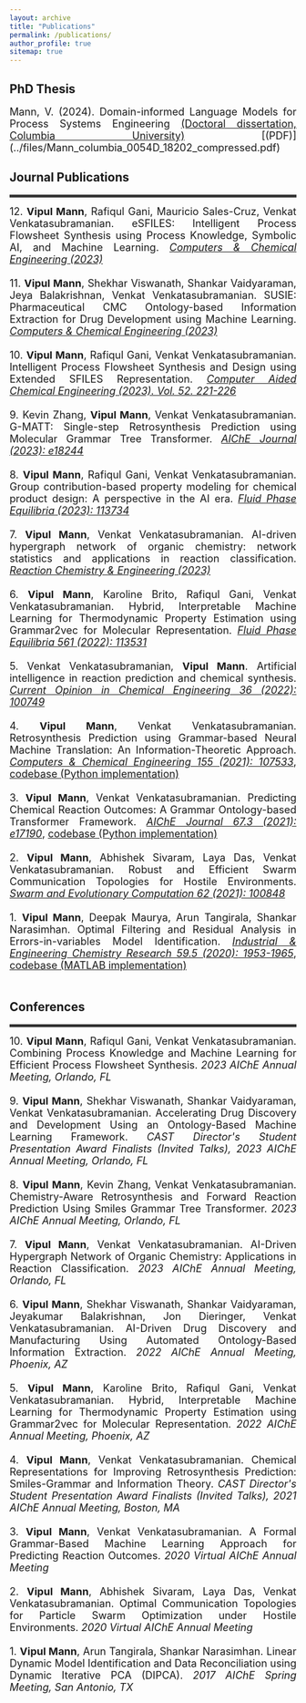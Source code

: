 ```yaml
---
layout: archive
title: "Publications"
permalink: /publications/
author_profile: true
sitemap: true
---
```


## PhD Thesis
<div style="text-align: justify">
<font size="4">
</b>Mann, V. (2024). Domain-informed Language Models for Process Systems Engineering  <a target="_blank" href='https://doi.org/10.7916/kgkh-yj15'>(Doctoral dissertation, Columbia University)</a> [(PDF)](../files/Mann_columbia_0054D_18202_compressed.pdf) 
</font>
</div>



## Journal Publications

<hr style="height:5px;border:none;color:#333;background-color:#333;" />
<div style="text-align: justify">

<font size="4">
12. <b>Vipul Mann</b>, Rafiqul Gani, Mauricio Sales-Cruz, Venkat Venkatasubramanian. eSFILES: Intelligent Process Flowsheet Synthesis using Process Knowledge, Symbolic AI, and Machine Learning. <a target="_blank" href='https://doi.org/10.1016/j.compchemeng.2023.108505'><i>Computers & Chemical Engineering (2023)</i></a> <br><br> 
11. <b>Vipul Mann</b>, Shekhar Viswanath, Shankar Vaidyaraman, Jeya Balakrishnan, Venkat Venkatasubramanian. SUSIE: Pharmaceutical CMC Ontology-based Information Extraction for Drug Development using Machine Learning. <a target="_blank" href='https://doi.org/10.1016/j.compchemeng.2023.108446'><i>Computers & Chemical Engineering (2023)</i></a> <br><br> 
10. <b>Vipul Mann</b>, Rafiqul Gani, Venkat Venkatasubramanian. Intelligent Process Flowsheet Synthesis and Design using Extended SFILES Representation. <a target="_blank" href='https://www.sciencedirect.com/science/article/pii/B9780443152740500366'><i>Computer Aided Chemical Engineering (2023). Vol. 52. 221-226</i></a> <br><br> 
9. Kevin Zhang, <b>Vipul Mann</b>, Venkat Venkatasubramanian. G-MATT: Single-step Retrosynthesis Prediction using Molecular Grammar Tree Transformer. <a target="_blank" href='https://doi.org/10.1002/aic.18244'><i>AIChE Journal (2023): e18244</i></a>
<br><br> 
8. <b>Vipul Mann</b>,  Rafiqul Gani, Venkat Venkatasubramanian. Group contribution-based property modeling for chemical product design: A perspective in the AI era. <a target="_blank" href='https://doi.org/10.1016/j.fluid.2023.113734'><i>Fluid Phase Equilibria (2023): 113734</i></a><br><br>
7. <b>Vipul Mann</b>, Venkat Venkatasubramanian. AI-driven hypergraph network of organic chemistry: network statistics and applications in reaction classification. <a target="_blank" href='https://doi.org/10.1039/D2RE00309K'><i>Reaction Chemistry & Engineering (2023)</i></a><br><br>
6. <b>Vipul Mann</b>, Karoline Brito, Rafiqul Gani, Venkat Venkatasubramanian. Hybrid, Interpretable Machine Learning for Thermodynamic Property Estimation using Grammar2vec for Molecular Representation. <a target="_blank" href='https://doi.org/10.1016/j.fluid.2022.113531'><i>Fluid Phase Equilibria 561 (2022): 113531</i></a><br><br>
5. Venkat Venkatasubramanian, <b>Vipul Mann</b>. Artificial intelligence in reaction prediction and chemical synthesis. <a target="_blank" href='https://doi.org/10.1016/j.coche.2021.100749'><i>Current Opinion in Chemical Engineering 36 (2022): 100749</i></a><br><br>
4. <b>Vipul Mann</b>, Venkat Venkatasubramanian. Retrosynthesis Prediction using Grammar-based Neural Machine Translation: An Information-Theoretic Approach. <a target="_blank" href='https://doi.org/10.1016/j.compchemeng.2021.107533'><i>Computers & Chemical Engineering 155 (2021): 107533</i></a>, <a target="_blank" href='https://github.com/vupil/grammarTransformerReactionPrediction'>codebase (Python implementation)</a><br><br>
3. <b>Vipul Mann</b>, Venkat Venkatasubramanian. Predicting Chemical Reaction Outcomes: A Grammar Ontology-based Transformer Framework. <a target="_blank" href='https://doi.org/10.1002/aic.17190'><i>AIChE Journal 67.3 (2021): e17190</i></a>, <a target="_blank" href='https://github.com/vupil/grammarTransformerReactionPrediction'>codebase (Python implementation)</a><br><br>
2. <b>Vipul Mann</b>, Abhishek Sivaram, Laya Das, Venkat Venkatasubramanian. Robust and Efficient Swarm Communication Topologies for Hostile Environments. <a target="_blank" href='https://doi.org/10.1016/j.swevo.2021.100848'><i>Swarm and Evolutionary Computation 62 (2021): 100848</i></a><br><br>
1. <b>Vipul Mann</b>, Deepak Maurya, Arun Tangirala, Shankar Narasimhan. Optimal Filtering and Residual Analysis in Errors-in-variables Model Identification. <a target="_blank" href='https://pubs.acs.org/doi/10.1021/acs.iecr.9b04561'><i>Industrial & Engineering Chemistry Research 59.5 (2020): 1953-1965</i></a>, <a target="_blank" href='https://github.com/vupil/Optimal-Filtering-EIV-DIPCA'>codebase (MATLAB implementation)</a><br><br>
</font>
</div>
 
## Conferences
<hr style="height:5px;border:none;color:#333;background-color:#333;" />
<div style="text-align: justify">

<font size="4">
10. <b>Vipul Mann</b>, Rafiqul Gani, Venkat Venkatasubramanian. Combining Process Knowledge and Machine Learning for Efficient Process Flowsheet Synthesis. <i>2023 AIChE Annual Meeting, Orlando, FL</i><br><br>
9. <b>Vipul Mann</b>, Shekhar Viswanath, Shankar Vaidyaraman, Venkat Venkatasubramanian. Accelerating Drug Discovery and Development Using an Ontology-Based Machine Learning Framework. <i> CAST Director's Student Presentation Award Finalists (Invited Talks), 2023 AIChE Annual Meeting, Orlando, FL</i><br><br>
8. <b>Vipul Mann</b>, Kevin Zhang, Venkat Venkatasubramanian. Chemistry-Aware Retrosynthesis and Forward Reaction Prediction Using Smiles Grammar Tree Transformer. <i>2023 AIChE Annual Meeting, Orlando, FL</i><br><br>
7. <b>Vipul Mann</b>, Venkat Venkatasubramanian. AI-Driven Hypergraph Network of Organic Chemistry: Applications in Reaction Classification. <i>2023 AIChE Annual Meeting, Orlando, FL</i><br><br>
6. <b>Vipul Mann</b>, Shekhar Viswanath, Shankar Vaidyaraman, Jeyakumar Balakrishnan, Jon Dieringer, Venkat Venkatasubramanian. AI-Driven Drug Discovery and Manufacturing Using Automated Ontology-Based Information Extraction. <i>2022 AIChE Annual Meeting, Phoenix, AZ</i><br><br>
5. <b>Vipul Mann</b>, Karoline Brito, Rafiqul Gani, Venkat Venkatasubramanian. Hybrid, Interpretable Machine Learning for Thermodynamic Property Estimation using Grammar2vec for Molecular Representation. <i>2022 AIChE Annual Meeting, Phoenix, AZ</i><br><br>
4.  <b>Vipul Mann</b>, Venkat Venkatasubramanian. Chemical Representations for Improving Retrosynthesis Prediction: Smiles-Grammar and Information Theory. <i>CAST Director's Student Presentation Award Finalists (Invited Talks), 2021 AIChE Annual Meeting, Boston, MA</i><br><br>
3. <b>Vipul Mann</b>, Venkat Venkatasubramanian. A Formal Grammar-Based Machine Learning Approach for Predicting Reaction Outcomes. <i> 2020 Virtual AIChE Annual Meeting</i><br><br>
2. <b>Vipul Mann</b>, Abhishek Sivaram, Laya Das, Venkat Venkatasubramanian. Optimal Communication Topologies for Particle Swarm Optimization under Hostile Environments. <i> 2020 Virtual AIChE Annual Meeting</i><br><br>
1. <b>Vipul Mann</b>, Arun Tangirala, Shankar Narasimhan.  Linear Dynamic Model Identification and Data Reconciliation using Dynamic Iterative PCA (DIPCA). <i> 2017 AIChE Spring Meeting, San Antonio, TX</i><br><br>
</font>
</div>


<!-- |_Conferences_|
|:-|
|2021: **Vipul Mann**, Venkat Venkatasubramanian. Chemical Representations for Improving Retrosynthesis Prediction: Smiles-Grammar and Information Theory. _**CAST Director's Student Presentation Award Finalists (Invited Talks)**, 2021 AIChE Annual Meeting_|
|2020: **Vipul Mann**, Venkat Venkatasubramanian. A Formal Grammar-Based Machine Learning Approach for Predicting Reaction Outcomes. _2020 Virtual AIChE Annual Meeting_, [Virtual AIChE Annual Meeting 2020](https://www.aiche.org/academy/conferences/aiche-annual-meeting/2020/proceeding/paper/477c-formal-grammar-based-machine-learning-approach-predicting-reaction-outcomes) |
|2020: **Vipul Mann**, Abhishek Sivaram, Laya Das, Venkat Venkatasubramanian. Optimal Communication Topologies for Particle Swarm Optimization under Hostile Environments. _2020 Virtual AIChE Annual Meeting_, [Virtual AIChE Annual Meeting 2020](https://www.aiche.org/academy/conferences/aiche-annual-meeting/2020/proceeding/paper/339j-optimal-communication-topologies-particle-swarm-optimization-under-hostile-environments) |
|2017: **Vipul Mann**, Arun Kumar Tangirala, and Shankar Narasimhan. Linear Dynamic Model Identification and Data Reconciliation using Dynamic Iterative PCA (DIPCA). _AIChE 2017 Spring Meeting and 13th Global Congress on Process Safety_, [AIChE 2017 Spring Meeting](https://aiche.confex.com/aiche/s17/webprogram/Paper481511.html) | -->


<!-- |_Journal Publications_|
|:-|
|2022: **Vipul Mann**, Karoline Brito, Rafiqul Gani, Venkat Venkatasubramanian. Hybrid, Interpretable Machine Learning for Thermodynamic Property Estimation using Grammar2vec for Molecular Representation. _**Fluid Phase Equilibria**_, doi: [10.1016/j.fluid.2022.113531](https://doi.org/10.1016/j.fluid.2022.113531)| 
|2022: Venkat Venkatasubramanian, **Vipul Mann**. Artificial intelligence in reaction prediction and chemical synthesis. _**Current Opinion in Chemical Engineering**_, doi: [10.1016/j.coche.2021.100749](https://doi.org/10.1016/j.coche.2021.100749)|


|2021: **Vipul Mann**, Venkat Venkatasubramanian. Retrosynthesis Prediction using Grammar-based Neural Machine Translation: An Information-Theoretic Approach. _**Computers & Chemical Engineering**_, doi: [10.1016/j.compchemeng.2021.107533](https://doi.org/10.1016/j.compchemeng.2021.107533) [(PDF)](../files/retro-gopro.pdf), [codebase (Python implementation)](https://github.com/vupil/grammarTransformerReactionPrediction)|
|2021: **Vipul Mann**, Venkat Venkatasubramanian. Predicting Chemical Reaction Outcomes: A Grammar Ontology-based Transformer Framework. _**AIChE Journal**_, doi: [10.1002/aic.17190](https://doi.org/10.1002/aic.17190) [(PDF)](../files/goPRO.pdf), [codebase (Python implementation)](https://github.com/vupil/grammarTransformerReactionPrediction)|
|2021: **Vipul Mann**, Abhishek Sivaram, Laya Das, Venkat Venkatasubramanian. Robust and Efficient Swarm Communication Topologies for Hostile Environments. _**Swarm and Evolutionary Computation**_, doi: [10.1016/j.swevo.2021.100848](https://doi.org/10.1016/j.swevo.2021.100848) [(PDF)](../files/pso-smallworld.pdf)|

|2020: **Vipul Mann**, Deepak Maurya, Arun Kumar Tangirala, and Shankar Narasimhan. Optimal Filtering and Residual Analysis in Errors-in-variables Model Identification. _**Industrial and Engineering Chemistry Research**_, doi: [10.1021/acs.iecr.9b04561](https://pubs.acs.org/doi/10.1021/acs.iecr.9b04561) [(PDF)](../files/iecr_paper1.pdf), [codebase (MATLAB implementation)](https://github.com/vupil/Optimal-Filtering-EIV-DIPCA) -->

<!-- |_Conferences_|
|:-|
|2021: **Vipul Mann**, Venkat Venkatasubramanian. Chemical Representations for Improving Retrosynthesis Prediction: Smiles-Grammar and Information Theory. _**CAST Director's Student Presentation Award Finalists (Invited Talks)**, 2021 AIChE Annual Meeting_|
|2020: **Vipul Mann**, Venkat Venkatasubramanian. A Formal Grammar-Based Machine Learning Approach for Predicting Reaction Outcomes. _2020 Virtual AIChE Annual Meeting_, [Virtual AIChE Annual Meeting 2020](https://www.aiche.org/academy/conferences/aiche-annual-meeting/2020/proceeding/paper/477c-formal-grammar-based-machine-learning-approach-predicting-reaction-outcomes) |
|2020: **Vipul Mann**, Abhishek Sivaram, Laya Das, Venkat Venkatasubramanian. Optimal Communication Topologies for Particle Swarm Optimization under Hostile Environments. _2020 Virtual AIChE Annual Meeting_, [Virtual AIChE Annual Meeting 2020](https://www.aiche.org/academy/conferences/aiche-annual-meeting/2020/proceeding/paper/339j-optimal-communication-topologies-particle-swarm-optimization-under-hostile-environments) |
|2017: **Vipul Mann**, Arun Kumar Tangirala, and Shankar Narasimhan. Linear Dynamic Model Identification and Data Reconciliation using Dynamic Iterative PCA (DIPCA). _AIChE 2017 Spring Meeting and 13th Global Congress on Process Safety_, [AIChE 2017 Spring Meeting](https://aiche.confex.com/aiche/s17/webprogram/Paper481511.html) |
 -->


<!-- *** -->

<!-- 
## Journal Publications

### Artificial intelligence in reaction prediction and chemical synthesis
#### _Venkat Venkatasubramanian, Vipul Mann_  | June 2022 | [doi: 10.1016/j.coche.2021.100749](https://doi.org/10.1016/j.coche.2021.100749)

<font size="3"><b>Abstract</b><br>
<ul> <li> Recent years have seen a sudden spurt in the use of artificial intelligence (AI) methods for computational reaction modeling and prediction. Given the diversity of the techniques, we believe it would be helpful to assess them using a broad conceptual framework within which the different approaches reside. Towards that goal, we categorize the different methods into symbolic AI, purely data-driven numeric AI, and hybrid AI methods. Symbolic AI-based approaches require the translation of a priori chemistry knowledge into clearly encoded rules and instructions. Purely data-driven numeric AI methods utilize recent advances in machine learning, generally without explicit incorporation of a priori domain knowledge. In between these two extremes, we have hybrid AI, which integrates domain knowledge with data-driven techniques. We review recent progress across these broad areas to highlight their benefits as well as limitations and provide a future outlook of this rapidly evolving field.</li>
</ul>
</font>

### Retrosynthesis Prediction using Grammar-based Neural Machine Translation: An Information-Theoretic Approach
#### _Vipul Mann, Venkat Venkatasubramanian_  | December 2021 | [doi: 10.1016/j.compchemeng.2021.107533](https://doi.org/10.1016/j.compchemeng.2021.107533), [Python implementation](https://github.com/vupil/grammarTransformerReactionPrediction)

<font size="3"><b>Abstract</b><br>
<ul> <li> Retrosynthetic prediction is one of the main challenges in chemical synthesis because it requires a search over the space of plausible chemical reactions that often results in complex, multi-step, branched synthesis trees for even moderately complex organic reactions. Here, we propose an approach that performs single-step retrosynthesis prediction using SMILES grammar-based representations in a neural machine translation framework. Information-theoretic analyses of such grammar-representations reveal that they are superior to SMILES representations and are better-suited for machine learning tasks due to their underlying redundancy and high information capacity. We report the top-1 prediction accuracy of 43.8% (syntactic validity 95.6% ) and maximal fragment (MaxFrag) accuracy of 50.4% . Comparing our model’s performance with previous work that used character-based SMILES representations demonstrate significant reduction in grammatically invalid predictions and improved prediction accuracy. Fewer invalid predictions for both known and unknown reaction class scenarios demonstrate the model’s ability to learn the underlying SMILES grammar efficiently.</li>
</ul>
</font>

### Predicting Chemical Reaction Outcomes: A Grammar Ontology-based Transformer Framework  
#### _Vipul Mann, Venkat Venkatasubramanian_  | January 2021 | [doi: 10.1002/aic.17190](https://doi.org/10.1002/aic.17190), [Python implementation](https://github.com/vupil/grammarTransformerReactionPrediction)

<font size="3"><b>Abstract</b><br>
<ul> <li> Discovering and designing novel materials is a challenging problem as it often requires searching through a combinatorially large space of potential candidates, typically requiring great amounts of effort, time, expertise, and money. The ability to predict reaction outcomes without performing extensive experiments is, therefore, important. Toward that goal, we report an approach that uses context‐free grammar‐based representations of molecules in a neural machine translation framework. This involves discovering the transformations from the source sequence (comprising the reactants and agents) to the target sequence (comprising the major product) in the reaction. The grammar ontology‐based representation hierarchically incorporates rich molecular‐structure information, ensures syntactic validity of predictions, and overcomes over‐parameterization in complex machine learning architectures. We achieve an accuracy of 80.1% (86.3% top‐2 accuracy) and 99% syntactic validity of predictions on a standard reaction dataset. Moreover, our model is characterized by only a fraction of the number of training parameters used in other similar works in this area.</li>
</ul>
</font>

  
###  Robust and Efficient Swarm Communication Topologies for Hostile Environments  
#### _Vipul Mann, Abhishek Sivaram, Laya Das, Venkat Venkatasubramanian_  | Februrary 2021 | [doi: 10.1016/j.swevo.2021.100848](https://doi.org/10.1016/j.swevo.2021.100848)

<font size="3"><b>Abstract</b><br>
<ul>
  <li>Swarm Intelligence-based optimization techniques rely strongly on information communicated among agents during the search. These algorithms are generally used for solving challenging problems where the search function landscape, typically highly nonlinear, is not adequately known a priori and there are multiple local optima that could result in premature convergence for many algorithms. Furthermore, in certain applications, the search environment is hostile in the sense that the agents, and/or their communication channels, could get disrupted during the search, thereby adversely impacting the search performance. Such disruptions change the communication topology of the agents and hence the information available to them, ultimately influencing the performance of the algorithm. Here, we present a study of the impact of loss of agents on performance as a function of the initial network configuration. We use particle swarm optimization to optimize an objective function with multiple sub-optimal regions in a hostile environment and study its performance for a range of network topologies with loss of agents. The results reveal interesting trade-offs between efficiency, robustness, and overall performance for different topologies that are analyzed to discover general features of networks that maximize performance. We observe that small-world networks perform well under hostile conditions.</li>
</ul>
</font>

### Optimal Filtering and Residual Analysis in Errors-in-Variables Model Identification
#### _Vipul Mann, Deepak Maurya, Arun Kumar Tangirala, Shankar Narasimhan_  | January 2020 | [doi:10.1021/acs.iecr.9b04561](https://pubs.acs.org/doi/abs/10.1021/acs.iecr.9b04561) | [codebase (MATLAB implementation)](https://github.com/vupil/Optimal-Filtering-EIV-DIPCA)

<font size="3"><b>Abstract</b><br>
<ul>
  <li> Dynamic model identification from time series data is a critical component of process control, monitoring, and diagnosis. An important adjunct of model identification is the derivation of filtered estimates of the variables and consequent one-step-ahead prediction errors (residuals) which are very useful for model assessment and iterative model identification. In this work, we present an optimal filtering and residual generation method for the errors-in-variables (EIV) scenario, wherein both the input and output variable measurements are contaminated with errors. The main idea is to combine an EIV-identification strategy with the EIV-Kalman filter (EIV-KF) that is known to provide optimal filtered estimates and residuals of both inputs and outputs for a linear dynamical process in the EIV case. In this work, we combine the EIV-KF with the dynamic iterative principal component analysis (DIPCA) approach that has been recently developed for EIV model identification. This work assumes prominence in that the optimally generated residuals are critical to the tasks of model assessment, fault detection, and diagnosis. The use of residuals in model assessment and reidentification is illustrated in this article, while pointing out that the use of DIPCA alone leads to nonunique filtered estimates and hence nonunique residuals. We remark that the proposed method can be used with any other EIV identification technique.</li>
</ul>
</font>


***

## Conference Publications

### A Formal Grammar-Based Machine Learning Approach for Predicting Reaction Outcomes
#### _Vipul Mann, Venkat Venkatasubramanian_ | November 2020 | [Virtual AIChE Annual Meeting 2020](https://www.aiche.org/academy/conferences/aiche-annual-meeting/2020/proceeding/paper/477c-formal-grammar-based-machine-learning-approach-predicting-reaction-outcomes)  

<font size="3"><b>Abstract</b><br>
<ul>
  <li> Prediction of reaction outcomes without performing time-consuming experiments offers several invaluable advantages -- reducing experimentation costs due to elimination of highly improbable reactions, lowering the time to hypothesis-validation-and-correction, enabling high-throughput experimentation for complex reactions, and allowing significantly more time for analyzing the results. In recent years, machine learning techniques have been successfully applied in this area that, either directly or indirectly, address one or more of the above issues. A few areas of application include discovery of novel molecules with desired properties, understanding structure-property relationships, identifying catalysts for better reaction catalysis, and data-driven modeling of chemical reaction kinetics. The success of machine learning methods could largely be attributed to their inherent proficiency in capturing complex non-linear dependencies between various factors that govern the reaction systems. Here, we present an approach for predicting the most likely product of a reaction based on a given set of reactants and agents (catalysts, reaction medium). The structural properties of reactants and the product molecules are encoded based on a formal grammar, akin to context-free grammars (CFG) in the area of natural language processing (NLP), that essentially gives rise to a parse-tree representation of the molecule. This representation is used in a convolutional neural network architecture to model the structural transformations from a set of reactants to the most likely product of the reaction. The proposed framework could be used for rapid experimentation and analysis of reaction outcomes, especially if the molecules involved are less-known and structurally novel. In addition, the latent space of the neural network architecture could also be used to discover insights on the transformations from reactants to products in a given reaction under different conditions.</li>
</ul>
</font>

### Optimal Communication Topologies for Particle Swarm Optimization Under Hostile Environments
#### _Vipul Mann, Abhishek Sivaram, Laya Das, Venkat Venkatasubramanian_ | November 2020 | [Virtual AIChE Annual Meeting 2020](https://www.aiche.org/academy/conferences/aiche-annual-meeting/2020/proceeding/paper/339j-optimal-communication-topologies-particle-swarm-optimization-under-hostile-environments)  

<font size="3"><b>Abstract</b><br>
<ul>
  <li>A class of nature-inspired optimization techniques called swarm intelligence methods involves a systematic exploration and exploitation of the search-space through efficient information exchange between the constituent agents. Such algorithms are common in areas where the optimization problems are inherently difficult due to a lack of complete information about the function landscape, due to the presence of several local minima that could result in premature convergence, and more importantly due to the presence of hostile environments that could result in a partial loss of swarm agents during the exploration phase. Such hostile environments could be seen in applications involving the design of communication channels for efficient information dissemination to a target group, targeted drug-delivery where drug molecules search for the affected site before diffusing, and high-value target localization with a network of drones communicating among themselves. In this work, we study the impact of the loss of agents on the performance of such algorithms as a function of the initial communication topology. We use particle swarm optimization (PSO) to optimize an objective function with multiple sub-optimal regions in a hostile environment and study its performance for a range of network topologies under hostile conditions. The presence of a hostile environment results in changes in the swarm communication topologies during the search-space exploration resulting in varying performances for different initial network configurations. The results reveal interesting relationships between graph-theoretic properties and the algorithmic performance based on which general properties of networks that maximize performance are identified. Moreover, networks with small-world properties are seen to maximize performance under hostile conditions and outperform the standard network topologies. Although the findings of this work are based on performance of the PSO algorithm, the results are fairly generalizable, and should extend to algorithms that rely on efficient communication between agents while searching for an optimal solution.</li>
</ul>
</font>

### Linear Dynamic Model Identification and Data Reconciliation using Dynamic Iterative PCA (DIPCA)
#### _Vipul Mann, Arun Kumar Tangirala, Shankar Narasimhan_ | March 2017 | [AIChE Spring Meeting 2017](https://www.aiche.org/conferences/aiche-spring-meeting-and-global-congress-on-process-safety/2017/proceeding/paper/172a-linear-dynamic-model-identification-and-data-reconciliation-using-dynamic-iterative-pca-dipca)  

<font size="3"><b>Abstract</b><br>
<ul>
  <li> Identification of input-output models from data is of utmost relevance in chemical process industries and has applications in process monitoring, control and fault diagnosis. Input-output data used in such identification exercises often has measurement errors in both the variables. Model identification under such conditions translates to solving an errors-in-variables (EIV) problem which is difficult to solve using classical system identification techniques. A recently proposed method - Dynamic Iterative Principal Component Analysis (DIPCA) uses PCA framework to identify the process order, delay, model parameters, and
error variances. DIPCA, however, has certain shortcomings under small sample conditions which limit its practical applications. In this work, we address these shortcomings, namely ambiguity in order determination under small sample cases and arbitrary selection of stacking lag which leads to sub-optimal parameter estimates. We define a metric called ’d-selective eigenvalue ratio’, or d-SEVR that sharply identifies the true order even for small sample cases. We also demonstrate the existence of an optimal stacking lag corresponding to the lowest error in estimation of error-covariance matrix. Finally, we use the identified model to obtain reconciled estimates of variables using Kalman Filter.</li>
    </ul>
    </font>


-->
